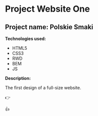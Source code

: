# Project Website One
## Project name: Polskie Smaki
**Technologies used:**
* HTML5
* CSS3
* RWD
* BEM
* JS

**Description:**

The first design of a full-size website.

:point_right:

:+1:

